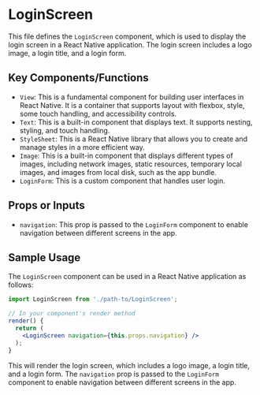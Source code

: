 # LoginScreen

This file defines the `LoginScreen` component, which is used to display the login screen in a React Native application. The login screen includes a logo image, a login title, and a login form.

## Key Components/Functions

- `View`: This is a fundamental component for building user interfaces in React Native. It is a container that supports layout with flexbox, style, some touch handling, and accessibility controls.
- `Text`: This is a built-in component that displays text. It supports nesting, styling, and touch handling.
- `StyleSheet`: This is a React Native library that allows you to create and manage styles in a more efficient way.
- `Image`: This is a built-in component that displays different types of images, including network images, static resources, temporary local images, and images from local disk, such as the app bundle.
- `LoginForm`: This is a custom component that handles user login.

## Props or Inputs

- `navigation`: This prop is passed to the `LoginForm` component to enable navigation between different screens in the app.

## Sample Usage

The `LoginScreen` component can be used in a React Native application as follows:

```jsx
import LoginScreen from './path-to/LoginScreen';

// In your component's render method
render() {
  return (
    <LoginScreen navigation={this.props.navigation} />
  );
}
```

This will render the login screen, which includes a logo image, a login title, and a login form. The `navigation` prop is passed to the `LoginForm` component to enable navigation between different screens in the app.